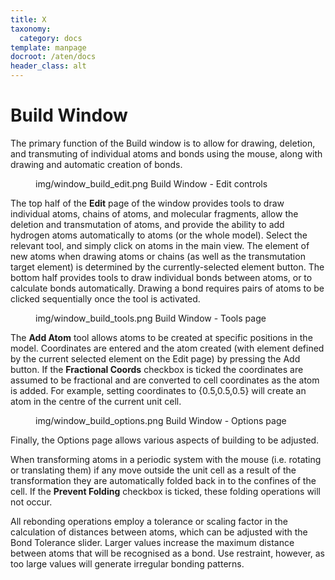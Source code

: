 ```yaml
---
title: X
taxonomy:
  category: docs
template: manpage
docroot: /aten/docs
header_class: alt
---
```



# Build Window

The primary function of the Build window is to allow for drawing, deletion, and transmuting of individual atoms and bonds using the mouse, along with drawing and automatic creation of bonds.

<figure>
  <image>img/window_build_edit.png</image>
  <caption>Build Window - Edit controls</caption>
</figure>

The top half of the **Edit** page of the window provides tools to draw individual atoms, chains of atoms, and molecular fragments, allow the deletion and transmutation of atoms, and provide the ability to add hydrogen atoms automatically to atoms (or the whole model). Select the relevant tool, and simply click on atoms in the main view. The element of new atoms when drawing atoms or chains (as well as the transmutation target element) is determined by the currently-selected element button. The bottom half provides tools to draw individual bonds between atoms, or to calculate bonds automatically. Drawing a bond requires pairs of atoms to be clicked sequentially once the tool is activated.

<figure>
  <image>img/window_build_tools.png</image>
  <caption>Build Window - Tools page</caption>
</figure>

The **Add Atom** tool allows atoms to be created at specific positions in the model. Coordinates are entered and the atom created (with element defined by the current selected element on the Edit page) by pressing the Add button. If the **Fractional Coords** checkbox is ticked the coordinates are assumed to be fractional and are converted to cell coordinates as the atom is added. For example, setting coordinates to {0.5,0.5,0.5} will create an atom in the centre of the current unit cell.

<figure>
  <image>img/window_build_options.png</image>
  <caption>Build Window - Options page</caption>
</figure>

Finally, the Options page allows various aspects of building to be adjusted. 

When transforming atoms in a periodic system with the mouse (i.e. rotating or translating them) if any move outside the unit cell as a result of the transformation they are automatically folded back in to the confines of the cell. If the **Prevent Folding** checkbox is ticked, these folding operations will not occur.

All rebonding operations employ a tolerance or scaling factor in the calculation of distances between atoms, which can be adjusted with the Bond Tolerance slider. Larger values increase the maximum distance between atoms that will be recognised as a bond. Use restraint, however, as too large values will generate irregular bonding patterns.


